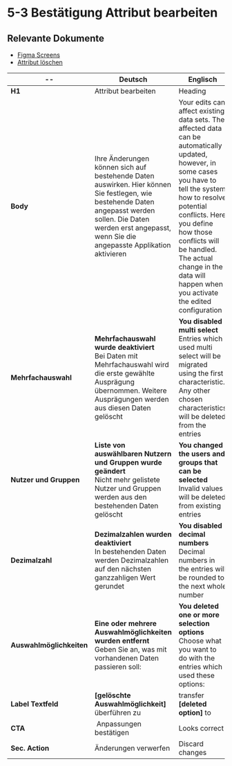 # 5-3 Bestätigung Attribut bearbeiten

## Relevante Dokumente

* [Figma Screens](https://www.figma.com/file/ObpEGoczbPSUsnoH7aPFLbdy/Workflow-Generator-Screens?node-id=168%3A1014)
* [Attribut löschen](../modals/5-2_delete-attribute.md)

-- | Deutsch | Englisch
---|---|---
**H1** | Attribut bearbeiten | Heading
**Body** | Ihre Änderungen können sich auf bestehende Daten auswirken. Hier können Sie festlegen, wie bestehende Daten angepasst werden sollen. Die Daten werden erst angepasst, wenn Sie die angepasste Applikation aktivieren | Your edits can affect existing data sets. The affected data can be automatically updated, however, in some cases you have to tell the system how to resolve potential conflicts. Here you define how those conflicts will be handled. The actual change in the data will happen when you activate the edited configuration
**Mehrfachauswahl** | **Mehrfachauswahl wurde deaktiviert** </br> Bei Daten mit Mehrfachauswahl wird die erste gewählte Ausprägung übernommen. Weitere Ausprägungen werden aus diesen Daten gelöscht | **You disabled multi select** </br> Entries which used multi select will be migrated using the first characteristic. Any other chosen characteristics will be deleted from the entries
**Nutzer und Gruppen** | **Liste von auswählbaren Nutzern und Gruppen wurde geändert** </br> Nicht mehr gelistete Nutzer und Gruppen werden aus den bestehenden Daten gelöscht | **You changed the users and groups that can be selected** </br> Invalid values will be deleted from existing entries
**Dezimalzahl** | **Dezimalzahlen wurden deaktiviert** </br> In bestehenden Daten werden Dezimalzahlen auf den nächsten ganzzahligen Wert gerundet | **You disabled decimal numbers** </br> Decimal numbers in the entries will be rounded to the next whole number
**Auswahlmöglichkeiten** | **Eine oder mehrere Auswahlmöglichkeiten wurden entfernt** </br> Geben Sie an, was mit vorhandenen Daten passieren soll: | **You deleted one or more selection options** </br> Choose what you want to do with the entries which used these options:
**Label Textfeld** | **[gelöschte Auswahlmöglichkeit]** überführen zu | transfer **[deleted option]** to
**CTA** | Anpassungen bestätigen | Looks correct
**Sec. Action** | Änderungen verwerfen | Discard changes